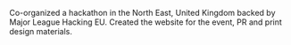 Co-organized a hackathon in the North East, United Kingdom backed by Major League Hacking EU. Created the website for the event, PR and print design materials.
